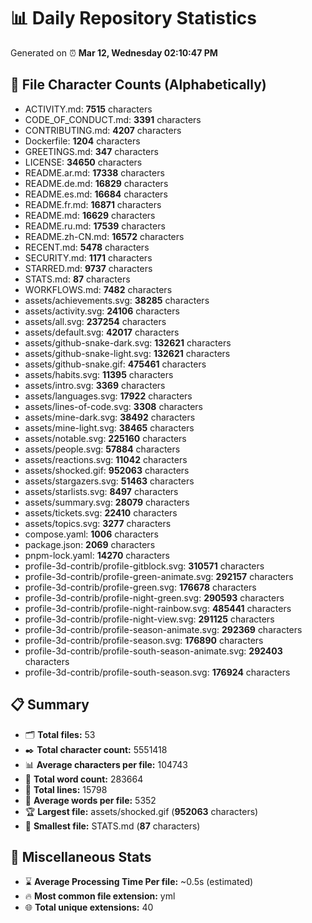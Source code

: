 # 📊 Daily Repository Statistics
Generated on ⏰ **Mar 12, Wednesday 02:10:47 PM**

## 📂 File Character Counts (Alphabetically)
- ACTIVITY.md: **7515** characters
- CODE_OF_CONDUCT.md: **3391** characters
- CONTRIBUTING.md: **4207** characters
- Dockerfile: **1204** characters
- GREETINGS.md: **347** characters
- LICENSE: **34650** characters
- README.ar.md: **17338** characters
- README.de.md: **16829** characters
- README.es.md: **16684** characters
- README.fr.md: **16871** characters
- README.md: **16629** characters
- README.ru.md: **17539** characters
- README.zh-CN.md: **16572** characters
- RECENT.md: **5478** characters
- SECURITY.md: **1171** characters
- STARRED.md: **9737** characters
- STATS.md: **87** characters
- WORKFLOWS.md: **7482** characters
- assets/achievements.svg: **38285** characters
- assets/activity.svg: **24106** characters
- assets/all.svg: **237254** characters
- assets/default.svg: **42017** characters
- assets/github-snake-dark.svg: **132621** characters
- assets/github-snake-light.svg: **132621** characters
- assets/github-snake.gif: **475461** characters
- assets/habits.svg: **11395** characters
- assets/intro.svg: **3369** characters
- assets/languages.svg: **17922** characters
- assets/lines-of-code.svg: **3308** characters
- assets/mine-dark.svg: **38492** characters
- assets/mine-light.svg: **38465** characters
- assets/notable.svg: **225160** characters
- assets/people.svg: **57884** characters
- assets/reactions.svg: **11042** characters
- assets/shocked.gif: **952063** characters
- assets/stargazers.svg: **51463** characters
- assets/starlists.svg: **8497** characters
- assets/summary.svg: **28079** characters
- assets/tickets.svg: **22410** characters
- assets/topics.svg: **3277** characters
- compose.yaml: **1006** characters
- package.json: **2069** characters
- pnpm-lock.yaml: **14270** characters
- profile-3d-contrib/profile-gitblock.svg: **310571** characters
- profile-3d-contrib/profile-green-animate.svg: **292157** characters
- profile-3d-contrib/profile-green.svg: **176678** characters
- profile-3d-contrib/profile-night-green.svg: **290593** characters
- profile-3d-contrib/profile-night-rainbow.svg: **485441** characters
- profile-3d-contrib/profile-night-view.svg: **291125** characters
- profile-3d-contrib/profile-season-animate.svg: **292369** characters
- profile-3d-contrib/profile-season.svg: **176890** characters
- profile-3d-contrib/profile-south-season-animate.svg: **292403** characters
- profile-3d-contrib/profile-south-season.svg: **176924** characters

## 📋 Summary
- 🗂️ **Total files:** 53
- ✒️ **Total character count:** 5551418
- 📊 **Average characters per file:** 104743
- 📝 **Total word count:** 283664
- 🧾 **Total lines:** 15798
- 📐 **Average words per file:** 5352
- 🏆 **Largest file:** assets/shocked.gif (**952063** characters)
- 🥉 **Smallest file:** STATS.md (**87** characters)

## 🌟 Miscellaneous Stats
- ⌛ **Average Processing Time Per file:** ~0.5s (estimated)
- 🔥 **Most common file extension:** yml
- 🌐 **Total unique extensions:** 40
